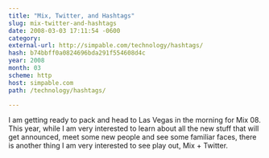 ```yaml
---
title: "Mix, Twitter, and Hashtags"
slug: mix-twitter-and-hashtags
date: 2008-03-03 17:11:54 -0600
category: 
external-url: http://simpable.com/technology/hashtags/
hash: b74bbff0a0824696bda291f554608d4c
year: 2008
month: 03
scheme: http
host: simpable.com
path: /technology/hashtags/

---
```


I am getting ready to pack and head to Las Vegas in the morning for Mix 08. This year, while I am very interested to learn about all the new stuff that will get announced, meet some new people and see some familiar faces, there is another thing I am very interested to see play out, Mix + Twitter.
